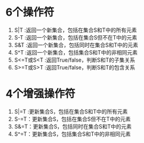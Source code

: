 # 6个操作符
1. S|T :返回一个新集合，包括在集合S和T中的所有元素
2. S-T :返回一个新集合，包括在集合S但不在T中的元素
3. S&T :返回一个新集合，包括同时在集合S和T中的元素
4. S^T :返回一个新集合，包括集合S和T中的非相同元素
5. S<=T或S<T :返回True/false，判断S和T的子集关系
6. S>=T或S>T :返回True/false，判断S和T的包含关系

# 4个增强操作符
1. S|=T :更新集合S，包括在集合S和T中的所有元素
2. S-=T：更新集合S，包括在集合S但不在T中的元素
3. S&=T：更新集合S，包括同时在集合S和T中的元素
4. S^=T：更新集合S，包括集合S和T中的非相同元素

